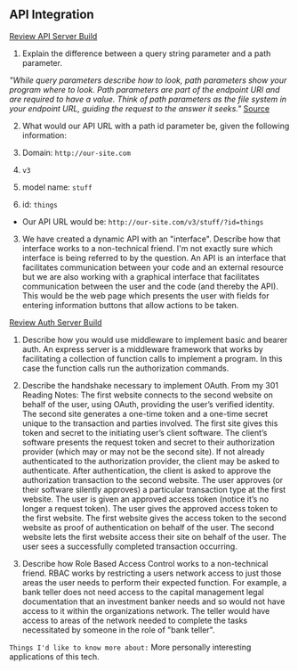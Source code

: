 ## API Integration

[Review API Server Build](https://codefellows.github.io/code-401-javascript-guide/curriculum/apps-and-libraries/api-server/)

1. Explain the difference between a query string parameter and a path parameter.

_"While query parameters describe how to look, path parameters show your program where to look. Path parameters are part of the endpoint URI and are required to have a value. Think of path parameters as the file system in your endpoint URL, guiding the request to the answer it seeks."_ [Source](https://www.google.com/search?q=what+is+the+difference+between+a+query+string+parameter+and+a+path+parameter%3F&oq=what+is+the+difference+between+a+query+string+parameter+and+a+path+parameter%3F&aqs=chrome..69i57.11809j0j1&sourceid=chrome&ie=UTF-8)

2. What would our API URL with a path id parameter be, given the following information:

  1. Domain: `http://our-site.com`
  2. `v3`
  3. model name: `stuff`
  4. id: `things`

  * Our API URL would be: `http://our-site.com/v3/stuff/?id=things`

3. We have created a dynamic API with an "interface". Describe how that interface works to a non-technical friend. 
I'm not exactly sure which interface is being referred to by the question. An API is an interface that facilitates communication between your code and an external resource but we are also working with a graphical interface that facilitates communication between the user and the code (and thereby the API). This would be the web page which presents the user with fields for entering information buttons that allow actions to be taken.

[Review Auth Server Build](https://codefellows.github.io/code-401-javascript-guide/curriculum/apps-and-libraries/auth-server/)

1. Describe how you would use middleware to implement basic and bearer auth.
An express server is a middleware framework that works by facilitating a collection of function calls to implement a program. In this case the function calls run the authorization commands.

2. Describe the handshake necessary to implement OAuth.
From my 301 Reading Notes:
The first website connects to the second website on behalf of the user, using OAuth, providing the user’s verified identity.
The second site generates a one-time token and a one-time secret unique to the transaction and parties involved.
The first site gives this token and secret to the initiating user’s client software.
The client’s software presents the request token and secret to their authorization provider (which may or may not be the second site).
If not already authenticated to the authorization provider, the client may be asked to authenticate. After authentication, the client is asked to approve the authorization transaction to the second website.
The user approves (or their software silently approves) a particular transaction type at the first website.
The user is given an approved access token (notice it’s no longer a request token).
The user gives the approved access token to the first website.
The first website gives the access token to the second website as proof of authentication on behalf of the user.
The second website lets the first website access their site on behalf of the user.
The user sees a successfully completed transaction occurring.

3. Describe how Role Based Access Control works to a non-technical friend.
RBAC works by restricting a users network access to just those areas the user needs to perform their expected function. For example, a bank teller does not need access to the capital management legal documentation that an investment banker needs and so would not have access to it within the organizations network. The teller would have access to areas of the network needed to complete the tasks necessitated by someone in the role of "bank teller".


`Things I'd like to know more about:`
More personally interesting applications of this tech.